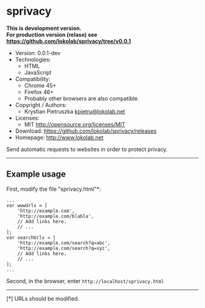 sprivacy
========
**This is development version.<br> For production version (relase) see
<https://github.com/lokolab/sprivacy/tree/v0.0.1>**
- Version: 0.0.1-dev
- Technologies:
  - HTML
  - JavaScript
- Compatibility:
  - Chrome 45+
  - Firefox 46+
  - Probably other browsers are also compatible.
- Copyright / Authors:
  - Krystian Pietruszka <kpietru@lokolab.net>
- Licenses:
  - MIT <http://opensource.org/licenses/MIT>
- Download: <https://github.com/lokolab/sprivacy/releases>
- Homepage: <http://www.lokolab.net>

Send automatic requests to websites in order to protect privacy.
________________________________________________________________

Example usage
-------------

First, modify the file "sprivacy.html"*:

    ...
    var wwwUrls = [
        'http://example.com',
        'http://example.com/blabla',
        // Add links here.
        // ...
    ];
    var searchUrls = [
        'http://example.com/search?q=abc',
        'http://example.com/search?q=xyz',
        // Add links here.
        // ...
    ];
    ...

Second, in the browser, enter `http://localhost/sprivacy.html`

____________________________
[*] URLs should be modified.


